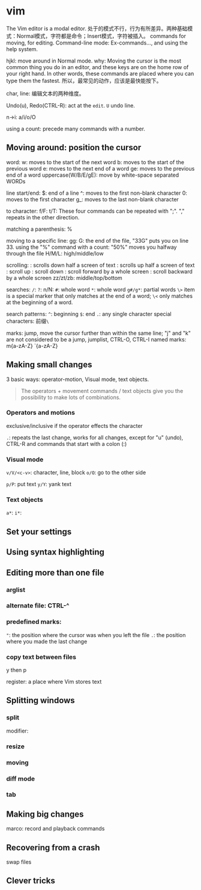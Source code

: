 # vim

The Vim editor is a modal editor.
处于的模式不行，行为有所差异。两种基础模式：Normal模式，字符都是命令；Insert模式，字符被插入。
commands for moving, for editing.
Command-line mode: Ex-commands..., and using the help system.

hjkl: move around in Normal mode.
why: Moving the cursor is the most common thing you do in an editor, and these keys are on the home row of your right hand.
In other words, these commands are placed where you can type them the fastest.
所以，最常见的动作，应该是最快能按下。

char, line: 编辑文本的两种维度。

Undo(u), Redo(CTRL-R): act at the `edit`.
`U` undo line.

n->i: a/i/o/O

using a count: precede many commands with a number.

## Moving around: position the cursor

word:
w: moves to the start of the next word
b: moves to the start of the previous word
e: moves to the next end of a word
ge: moves to the previous end of a word
uppercase(W/B/E/gE): move by white-space separated WORDs

line start/end:
$: end of a line
^: moves to the first non-blank character
0: moves to the first character
g_: moves to the last non-blank character

to character:
f/F:
t/T:
These four commands can be repeated with ";".  "," repeats in the other direction.

matching a parenthesis: %

moving to a specific line:
gg:
G: the end of the file, "33G" puts you on line 33.
using the "%" command with a count: "50%" moves you halfway through the file
H/M/L: high/middle/low

scrolling:
<C-u>: scrolls down half a screen of text
<C-d>: scrolls up half a screen of text
<C-e>: scroll up
<C-y>: scroll down
<C-f>: scroll forward by a whole screen
<C-b>: scroll backward by a whole screen
zz/zt/zb: middle/top/bottom

searches:
`/`:
`?`:
n/N:
`#`: whole word
`*`: whole word
`g#/g*`: partial words
`\>` item is a special marker that only matches at the end of a word;
`\<` only matches at the beginning of a word.

search patterns:
`^`: beginning
`$`: end
`.`: any single character
special characters: 前缀`\`

marks:
jump, move the cursor further than within the same line; "j" and "k" are not considered to be a jump,
jumplist, CTRL-O, CTRL-I
named marks: m{a-zA-Z} `{a-zA-Z}

## Making small changes

3 basic ways: operator-motion, Visual mode, text objects.

> The operators + movement commands / text objects give you the possibility to make lots of combinations.

### Operators and motions

exclusive/inclusive if the operator effects the character

`.`: repeats the last change, works for all changes, except for "u" (undo), CTRL-R and commands that start with a colon (:)

### Visual mode

`v/V/<c-v>`: character, line, block
`o/O`: go to the other side

`p/P`: put text
`y/Y`: yank text

### Text objects

`a*`:
`i*`:

## Set your settings

## Using syntax highlighting

## Editing more than one file

### arglist

### alternate file: CTRL-^

### predefined marks:

`"`: the position where the cursor was when you left the file
`.`: the position where you made the last change

### copy text between files

y then p

register: a place where Vim stores text

## Splitting windows

### split

modifier:

### resize

### moving

### diff mode

### tab

## Making big changes

marco: record and playback commands

## Recovering from a crash

swap files

## Clever tricks

